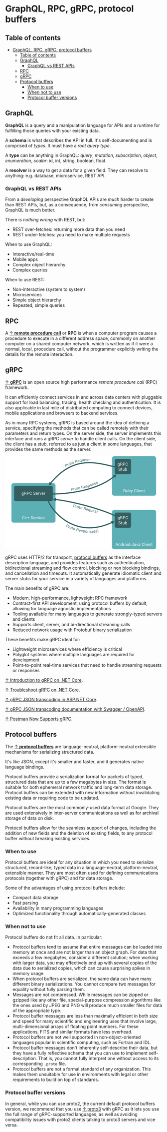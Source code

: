 # GraphQL, RPC, gRPC, protocol buffers

## Table of contents

- [GraphQL, RPC, gRPC, protocol buffers](#graphql-rpc-grpc-protocol-buffers)
  - [Table of contents](#table-of-contents)
  - [GraphQL](#graphql)
    - [GraphQL vs REST APIs](#graphql-vs-rest-apis)
  - [RPC](#rpc)
  - [gRPC](#grpc)
  - [Protocol buffers](#protocol-buffers)
    - [When to use](#when-to-use)
    - [When not to use](#when-not-to-use)
    - [Protocol buffer versions](#protocol-buffer-versions)

## GraphQL

**GraphQL** is a query and a manipulation language for APIs and a runtime for fulfilling those queries with your existing data.

A **schema** is what describes the API in full. It's self-documenting and is comprised of _types_. It must have a _root query type_.

A **type** can be anything in GraphQL: _query_, _mutation_, _subscription_, _object_, _enumeration_, _scalar_: id, int, string, boolean, float.

A **resolver** is a way to get a data for a given field. They can resolve to anything: e.g. database, microservice, REST API.

### GraphQL vs REST APIs

From a _developing_ perspective GraphQL APIs are _much_ harder to create than REST APIs, but, as a consequence, from _consuming_ perspective, GraphQL is much better.

There is _nothing wrong_ with REST, but:

- REST over-fetches: returning more data than you need
- REST under-fetches: you need to make multiple requests

When to use GraphQL:

- Interactive/real-time
- Mobile apps
- Complex object hierarchy
- Complex queries

When to use REST:

- Non-interactive (system to system)
- Microservices
- Simple object hierarchy
- Repeated, simple queries

## RPC

A [↑ **remote procedure call**](https://en.wikipedia.org/wiki/Remote_procedure_call) or **RPC** is when a computer program causes a procedure to execute in a different address space, commonly on another computer on a shared computer network, which is written as if it were a normal, local, procedure call, without the programmer explicitly writing the details for the remote interaction.

## gRPC

[↑ **gRPC**](https://grpc.io/docs/what-is-grpc/introduction/) is an open source high performance _remote procedure call_ (RPC) framework.

It can efficiently connect services in and across data centers with pluggable support for load balancing, tracing, health checking and authentication. It is also applicable in last mile of distributed computing to connect devices, mobile applications and browsers to backend services.

As in many RPC systems, gRPC is based around the idea of defining a service, specifying the methods that can be called remotely with their parameters and return types. On the server side, the server implements this interface and runs a gRPC _server_ to handle client calls. On the client side, the client has a _stub_, referred to as just a client in some languages, that provides the same methods as the server.

<img src="grpc.svg" alt="Plot" />

gRPC uses HTTP/2 for transport, [protocol buffers](#protocol-buffers) as the interface description language, and provides features such as authentication, bidirectional streaming and flow control, blocking or non blocking bindings, and cancellation and timeouts. It automatically generate idiomatic client and server stubs for your service in a variety of languages and platforms.

The main benefits of gRPC are:

- Modern, high-performance, lightweight RPC framework
- Contract-first API development, using protocol buffers by default, allowing for language agnostic implementations
- Tooling available for many languages to generate strongly-typed servers and clients
- Supports client, server, and bi-directional streaming calls
- Reduced network usage with Protobuf binary serialization

These benefits make gRPC ideal for:

- Lightweight microservices where efficiency is critical
- Polyglot systems where multiple languages are required for development
- Point-to-point real-time services that need to handle streaming requests or responses

[↑ Introduction to gRPC on .NET Core](https://docs.microsoft.com/en-us/aspnet/core/grpc).

[↑ Troubleshoot gRPC on .NET Core](https://docs.microsoft.com/en-us/aspnet/core/grpc/troubleshoot).

[↑ gRPC JSON transcoding in ASP.NET Core](https://learn.microsoft.com/en-us/aspnet/core/grpc/json-transcoding).

[↑ gRPC JSON transcoding documentation with Swagger / OpenAPI](https://learn.microsoft.com/en-us/aspnet/core/grpc/json-transcoding-openapi).

[↑ Postman Now Supports gRPC](https://blog.postman.com/postman-now-supports-grpc/).

## Protocol buffers

The [↑ **protocol buffers**](https://protobuf.dev/) are language-neutral, platform-neutral extensible mechanisms for serializing structured data.

It's like JSON, except it's smaller and faster, and it generates native language bindings.

Protocol buffers provide a serialization format for packets of typed, structured data that are up to a few megabytes in size. The format is suitable for both ephemeral network traffic and long-term data storage. Protocol buffers can be extended with new information without invalidating existing data or requiring code to be updated.

Protocol buffers are the most commonly-used data format at Google. They are used extensively in inter-server communications as well as for archival storage of data on disk.

Protocol buffers allow for the seamless support of changes, including the addition of new fields and the deletion of existing fields, to any protocol buffer without breaking existing services.

### When to use

Protocol buffers are ideal for any situation in which you need to serialize structured, record-like, typed data in a language-neutral, platform-neutral, extensible manner. They are most often used for defining communications protocols (together with gRPC) and for data storage.

Some of the advantages of using protocol buffers include:

- Compact data storage
- Fast parsing
- Availability in many programming languages
- Optimized functionality through automatically-generated classes

### When not to use

Protocol buffers do not fit all data. In particular:

- Protocol buffers tend to assume that entire messages can be loaded into memory at once and are not larger than an object graph. For data that exceeds a few megabytes, consider a different solution; when working with larger data, you may effectively end up with several copies of the data due to serialized copies, which can cause surprising spikes in memory usage.
- When protocol buffers are serialized, the same data can have many different binary serializations. You cannot compare two messages for equality without fully parsing them.
- Messages are not compressed. While messages can be zipped or gzipped like any other file, special-purpose compression algorithms like the ones used by JPEG and PNG will produce much smaller files for data of the appropriate type.
- Protocol buffer messages are less than maximally efficient in both size and speed for many scientific and engineering uses that involve large, multi-dimensional arrays of floating point numbers. For these applications, FITS and similar formats have less overhead.
- Protocol buffers are not well supported in non-object-oriented languages popular in scientific computing, such as Fortran and IDL.
- Protocol buffer messages don't inherently self-describe their data, but they have a fully reflective schema that you can use to implement self-description. That is, you cannot fully interpret one without access to its corresponding `.proto` file.
- Protocol buffers are not a formal standard of any organization. This makes them unsuitable for use in environments with legal or other requirements to build on top of standards.

### Protocol buffer versions

In general, while you can use proto2, the current default protocol buffers version, we recommend that you use [↑ proto3](https://protobuf.dev/programming-guides/proto3) with gRPC as it lets you use the full range of gRPC-supported languages, as well as avoiding compatibility issues with proto2 clients talking to proto3 servers and vice versa.
